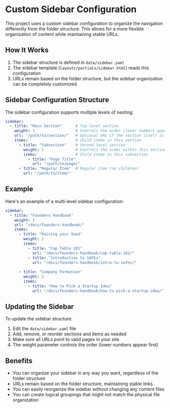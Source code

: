 # Custom Sidebar Configuration

This project uses a custom sidebar configuration to organize the navigation differently from the folder structure. This allows for a more flexible organization of content while maintaining stable URLs.

## How It Works

1. The sidebar structure is defined in `data/sidebar.yaml`
2. The sidebar template (`layouts/partials/sidebar.html`) reads this configuration
3. URLs remain based on the folder structure, but the sidebar organization can be completely customized

## Sidebar Configuration Structure

The sidebar configuration supports multiple levels of nesting:

```yaml
sidebar:
  - title: "Main Section"      # Top-level section
    weight: 1                  # Controls the order (lower numbers appear first)
    url: "/path/to/section/"   # Optional URL if the section itself is clickable
    items:                     # Child items in this section
      - title: "Subsection"    # Second-level section
        weight: 1              # Controls the order within this section
        items:                 # Child items in this subsection
          - title: "Page Title"
            url: "/path/to/page/"
      - title: "Regular Item"  # Regular item (no children)
        url: "/path/to/item/"
```

## Example

Here's an example of a multi-level sidebar configuration:

```yaml
sidebar:
  - title: "Founders Handbook"
    weight: 1
    url: "/docs/founders-handbook/"
    items:
      - title: "Raising your Seed"
        weight: 1
        items:
          - title: "Cap Table 101"
            url: "/docs/founders-handbook/cap-table-101/"
          - title: "Introduction to SAFEs"
            url: "/docs/founders-handbook/intro-to-safes/"
      
      - title: "Company Formation"
        weight: 2
        items:
          - title: "How to Pick a Startup Idea"
            url: "/docs/founders-handbook/how-to-pick-a-startup-idea/"
```

## Updating the Sidebar

To update the sidebar structure:

1. Edit the `data/sidebar.yaml` file
2. Add, remove, or reorder sections and items as needed
3. Make sure all URLs point to valid pages in your site
4. The weight parameter controls the order (lower numbers appear first)

## Benefits

- You can organize your sidebar in any way you want, regardless of the folder structure
- URLs remain based on the folder structure, maintaining stable links
- You can easily reorganize the sidebar without changing any content files
- You can create logical groupings that might not match the physical file organization
